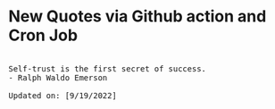 # New Quotes via Github action and Cron Job

<pre>
<!-- #quote -->
Self-trust is the first secret of success.
- Ralph Waldo Emerson

Updated on: [9/19/2022]
<!-- #quoteEnd -->
</pre>
